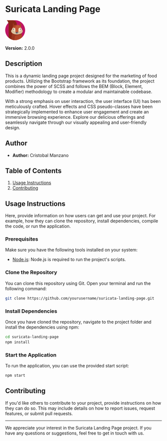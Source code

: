 # Suricata Landing Page

![Suricata Logo](public/assets/img/suricata.png)

**Version:** 2.0.0

## Description

This is a dynamic landing page project designed for the marketing of food products. Utilizing the Bootstrap framework as its foundation, the project combines the power of SCSS and follows the BEM (Block, Element, Modifier) methodology to create a modular and maintainable codebase.

With a strong emphasis on user interaction, the user interface (UI) has been meticulously crafted. Hover effects and CSS pseudo-classes have been strategically implemented to enhance user engagement and create an immersive browsing experience. Explore our delicious offerings and seamlessly navigate through our visually appealing and user-friendly design.

## Author

- **Author:** Cristobal Manzano

## Table of Contents

1. [Usage Instructions](#usage-instructions)
2. [Contributing](#contributing)

## Usage Instructions

Here, provide information on how users can get and use your project. For example, how they can clone the repository, install dependencies, compile the code, or run the application.

### Prerequisites

Make sure you have the following tools installed on your system:

- [Node.js](https://nodejs.org/): Node.js is required to run the project's scripts.

### Clone the Repository

You can clone this repository using Git. Open your terminal and run the following command:

```bash
git clone https://github.com/yourusername/suricata-landing-page.git
```

### Install Dependencies

Once you have cloned the repository, navigate to the project folder and install the dependencies using npm:

```bash
cd suricata-landing-page
npm install
```

### Start the Application

To run the application, you can use the provided start script:

```bash
npm start
```

## Contributing

If you'd like others to contribute to your project, provide instructions on how they can do so. This may include details on how to report issues, request features, or submit pull requests.

---

We appreciate your interest in the Suricata Landing Page project. If you have any questions or suggestions, feel free to get in touch with us.
